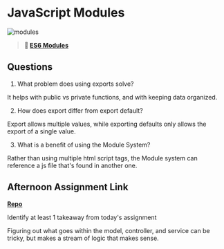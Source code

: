 # JavaScript Modules

![modules](https://bcw.blob.core.windows.net/public/img/1015719031845190)

> **📖 [ES6 Modules](https://codeworksacademy.com/fs-student-guide/resources/wk3/01-Modules)**

## Questions

1. What problem does using exports solve?

  It helps with public vs private functions, and with keeping data organized.

2. How does export differ from export default?

  Export allows multiple values, while exporting defaults only allows the export of a single value.

3. What is a benefit of using the Module System?

  Rather than using multiple html script tags, the Module system can reference a js file that's found in another one.

## Afternoon Assignment Link

**[Repo](https://lizmadsen.github.io/jsClasses-DayOne/)**

Identify at least 1 takeaway from today's assignment

  Figuring out what goes within the model, controller, and service can be tricky, but makes a stream of logic that makes sense.